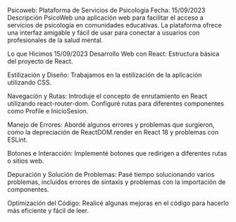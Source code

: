 Psicoweb: Plataforma de Servicios de Psicología
Fecha: 15/09/2023
Descripción
PsicoWeb una aplicación web  para facilitar el acceso a servicios de psicología en comunidades educativas. La plataforma ofrece una interfaz amigable y fácil de usar para conectar a usuarios con profesionales de la salud mental.

Lo que Hicimos 15/09/2023
Desarrollo Web con React: Estructura básica del proyecto de React.

Estilización y Diseño: Trabajamos en la estilización de la aplicación utilizando CSS. 

Navegación y Rutas: Introduje el concepto de enrutamiento en React utilizando react-router-dom. Configuré rutas para diferentes componentes como Profile e InicioSesion.

Manejo de Errores: Abordé algunos errores y problemas que surgieron, como la depreciación de ReactDOM.render en React 18 y problemas con ESLint.

Botones e Interacción: Implementé botones que redirigen a diferentes rutas o sitios web.

Depuración y Solución de Problemas: Pasé tiempo solucionando varios problemas, incluidos errores de sintaxis y problemas con la importación de componentes.

Optimización del Código: Realicé algunas mejoras en el código para hacerlo más eficiente y fácil de leer.
